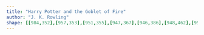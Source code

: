 ```yaml
---
title: "Harry Potter and the Goblet of Fire"
author: "J. K. Rowling"
shape: [[984,352],[957,353],[951,355],[947,367],[946,386],[948,462],[950,487],[951,555],[954,579],[955,715],[964,963],[963,976],[965,1007],[964,1023],[967,1100],[966,1112],[971,1217],[971,1353],[974,1377],[973,1396],[976,1445],[975,1460],[977,1469],[980,1561],[985,1585],[994,1592],[1058,1599],[1135,1596],[1168,1592],[1203,1590],[1215,1587],[1247,1584],[1261,1580],[1266,1577],[1269,1574],[1273,1565],[1272,1473],[1269,1453],[1270,1434],[1268,1416],[1269,1251],[1267,1233],[1268,1162],[1266,1140],[1266,975],[1260,622],[1258,617],[1260,533],[1256,410],[1257,373],[1256,363],[1252,356],[1214,356],[1168,360],[1158,358],[1132,359],[1081,355],[1073,353],[1037,352]]
---
```

